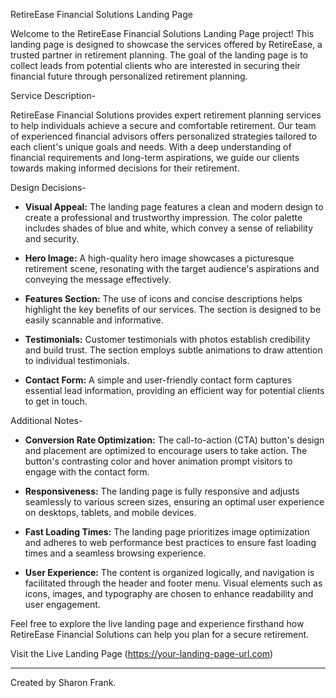  RetireEase Financial Solutions Landing Page



Welcome to the RetireEase Financial Solutions Landing Page project! This landing page is designed to showcase the services offered by RetireEase, a trusted partner in retirement planning. The goal of the landing page is to collect leads from potential clients who are interested in securing their financial future through personalized retirement planning.

Service Description-

RetireEase Financial Solutions provides expert retirement planning services to help individuals achieve a secure and comfortable retirement. Our team of experienced financial advisors offers personalized strategies tailored to each client's unique goals and needs. With a deep understanding of financial requirements and long-term aspirations, we guide our clients towards making informed decisions for their retirement.

Design Decisions-

- **Visual Appeal:** The landing page features a clean and modern design to create a professional and trustworthy impression. The color palette includes shades of blue and white, which convey a sense of reliability and security.

- **Hero Image:** A high-quality hero image showcases a picturesque retirement scene, resonating with the target audience's aspirations and conveying the message effectively.

- **Features Section:** The use of icons and concise descriptions helps highlight the key benefits of our services. The section is designed to be easily scannable and informative.

- **Testimonials:** Customer testimonials with photos establish credibility and build trust. The section employs subtle animations to draw attention to individual testimonials.

- **Contact Form:** A simple and user-friendly contact form captures essential lead information, providing an efficient way for potential clients to get in touch.

Additional Notes-

- **Conversion Rate Optimization:** The call-to-action (CTA) button's design and placement are optimized to encourage users to take action. The button's contrasting color and hover animation prompt visitors to engage with the contact form.

- **Responsiveness:** The landing page is fully responsive and adjusts seamlessly to various screen sizes, ensuring an optimal user experience on desktops, tablets, and mobile devices.

- **Fast Loading Times:** The landing page prioritizes image optimization and adheres to web performance best practices to ensure fast loading times and a seamless browsing experience.

- **User Experience:** The content is organized logically, and navigation is facilitated through the header and footer menu. Visual elements such as icons, images, and typography are chosen to enhance readability and user engagement.

Feel free to explore the live landing page and experience firsthand how RetireEase Financial Solutions can help you plan for a secure retirement.

Visit the Live Landing Page (https://your-landing-page-url.com)


---

Created by Sharon Frank.
